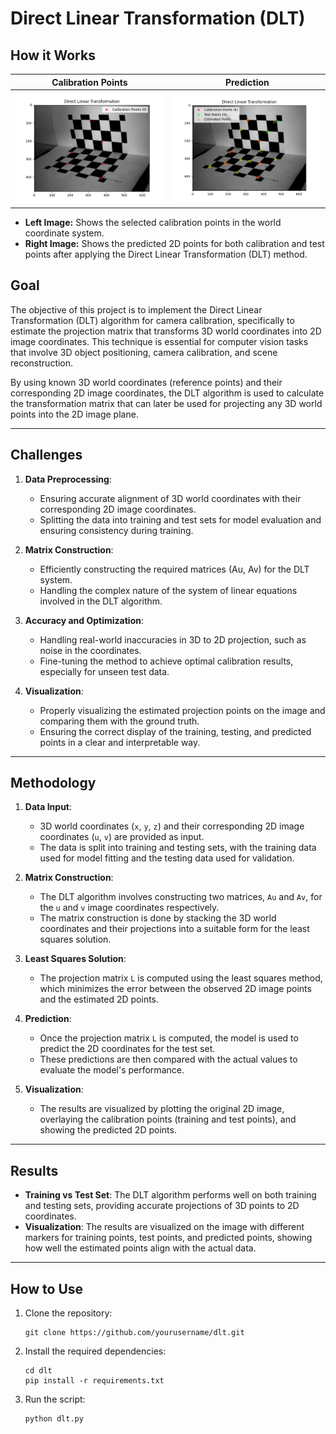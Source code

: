 # Direct Linear Transformation (DLT)
## How it Works
| Calibration Points | Prediction |
|--------------------|------------|
| ![Calibration Points](calibrationPoints.png) | ![Prediction](prediction.png) |- 
- **Left Image:** Shows the selected calibration points in the world coordinate system.
- **Right Image:** Shows the predicted 2D points for both calibration and test points after applying the Direct Linear Transformation (DLT) method.

## Goal

The objective of this project is to implement the Direct Linear Transformation (DLT) algorithm for camera calibration, specifically to estimate the projection matrix that transforms 3D world coordinates into 2D image coordinates. This technique is essential for computer vision tasks that involve 3D object positioning, camera calibration, and scene reconstruction.

By using known 3D world coordinates (reference points) and their corresponding 2D image coordinates, the DLT algorithm is used to calculate the transformation matrix that can later be used for projecting any 3D world points into the 2D image plane.

---

## Challenges

1. **Data Preprocessing**:
   - Ensuring accurate alignment of 3D world coordinates with their corresponding 2D image coordinates.
   - Splitting the data into training and test sets for model evaluation and ensuring consistency during training.

2. **Matrix Construction**:
   - Efficiently constructing the required matrices (Au, Av) for the DLT system.
   - Handling the complex nature of the system of linear equations involved in the DLT algorithm.

3. **Accuracy and Optimization**:
   - Handling real-world inaccuracies in 3D to 2D projection, such as noise in the coordinates.
   - Fine-tuning the method to achieve optimal calibration results, especially for unseen test data.

4. **Visualization**:
   - Properly visualizing the estimated projection points on the image and comparing them with the ground truth.
   - Ensuring the correct display of the training, testing, and predicted points in a clear and interpretable way.

---

## Methodology

1. **Data Input**:
   - 3D world coordinates (`x`, `y`, `z`) and their corresponding 2D image coordinates (`u`, `v`) are provided as input.
   - The data is split into training and testing sets, with the training data used for model fitting and the testing data used for validation.

2. **Matrix Construction**:
   - The DLT algorithm involves constructing two matrices, `Au` and `Av`, for the `u` and `v` image coordinates respectively.
   - The matrix construction is done by stacking the 3D world coordinates and their projections into a suitable form for the least squares solution.

3. **Least Squares Solution**:
   - The projection matrix `L` is computed using the least squares method, which minimizes the error between the observed 2D image points and the estimated 2D points.

4. **Prediction**:
   - Once the projection matrix `L` is computed, the model is used to predict the 2D coordinates for the test set.
   - These predictions are then compared with the actual values to evaluate the model's performance.

5. **Visualization**:
   - The results are visualized by plotting the original 2D image, overlaying the calibration points (training and test points), and showing the predicted 2D points.

---

## Results

- **Training vs Test Set**: The DLT algorithm performs well on both training and testing sets, providing accurate projections of 3D points to 2D coordinates.
- **Visualization**: The results are visualized on the image with different markers for training points, test points, and predicted points, showing how well the estimated points align with the actual data.

---

## How to Use

1. Clone the repository:

   ```
   git clone https://github.com/yourusername/dlt.git
   ```
2. Install the required dependencies:
   ```
   cd dlt
   pip install -r requirements.txt
   ```
3. Run the script:
   ```
   python dlt.py
   ```

